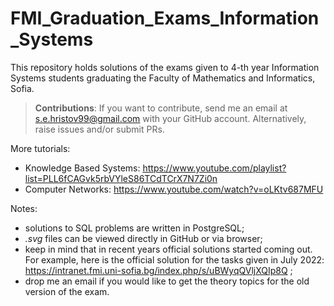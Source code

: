 # FMI_Graduation_Exams_Information_Systems

This repository holds solutions of the exams given to 4-th year Information Systems students graduating the Faculty of Mathematics and Informatics, Sofia.

> **Contributions**: If you want to contribute, send me an email at s.e.hristov99@gmail.com with your GitHub account. Alternatively, raise issues and/or submit PRs.

More tutorials:
- Knowledge Based Systems: https://www.youtube.com/playlist?list=PLL6fCAGvk5rbVYleS86TCdTCrX7N7Zi0n
- Computer Networks: https://www.youtube.com/watch?v=oLKtv687MFU

Notes:

- solutions to SQL problems are written in PostgreSQL;
- *.svg* files can be viewed directly in GitHub or via browser;
- keep in mind that in recent years official solutions started coming out. For example, here is the official solution for the tasks given in July 2022: https://intranet.fmi.uni-sofia.bg/index.php/s/uBWyqQVljXQIp8Q ;
- drop me an email if you would like to get the theory topics for the old version of the exam.
